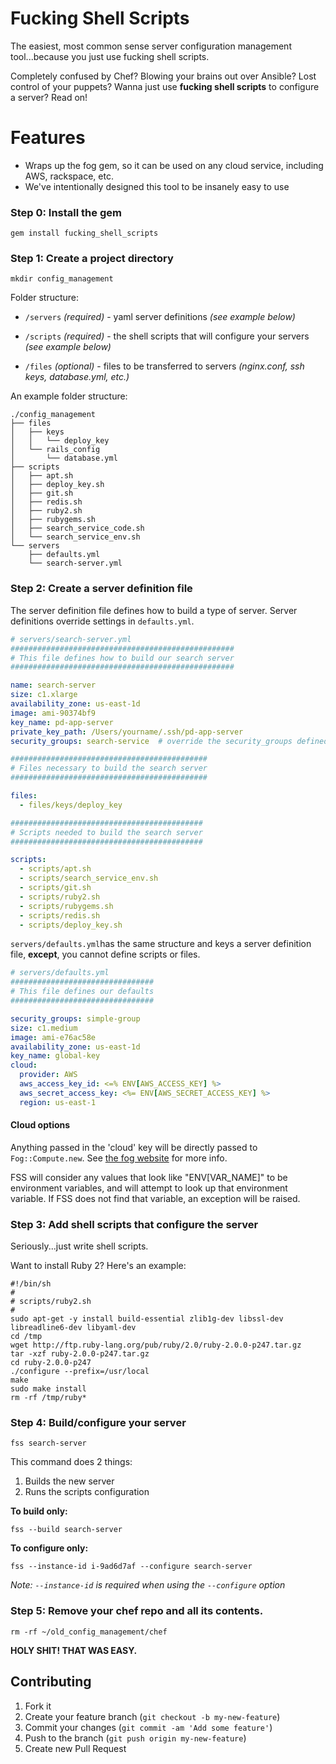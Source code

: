 # Fucking Shell Scripts

The easiest, most common sense server configuration management tool...because you just use fucking shell scripts.

Completely confused by Chef?  Blowing your brains out over Ansible?  Lost control of your puppets?  Wanna just use **fucking shell scripts** to configure a server? Read on!

# Features

*   Wraps up the fog gem, so it can be used on any cloud service, including AWS, rackspace, etc.
*   We've intentionally designed this tool to be insanely easy to use

### Step 0: Install the gem

```Shell
gem install fucking_shell_scripts
```


### Step 1: Create a project directory

```Shell
mkdir config_management
```

Folder structure:

*   `/servers` _(required)_ - yaml server definitions _(see example below)_

*   `/scripts` _(required)_ - the shell scripts that will configure your servers _(see example below)_

*   `/files` _(optional)_ - files to be transferred to servers _(nginx.conf, ssh keys, database.yml, etc.)_

An example folder structure:

```Shell
./config_management
├── files
│   ├── keys
│   │   └── deploy_key
│   └── rails_config
│       └── database.yml
├── scripts
│   ├── apt.sh
│   ├── deploy_key.sh
│   ├── git.sh
│   ├── redis.sh
│   ├── ruby2.sh
│   ├── rubygems.sh
│   ├── search_service_code.sh
│   └── search_service_env.sh
└── servers
    ├── defaults.yml
    └── search-server.yml
```


### Step 2: Create a server definition file

The server definition file defines how to build a type of server. Server definitions override settings in `defaults.yml`.

```YAML
# servers/search-server.yml
##################################################
# This file defines how to build our search server
##################################################

name: search-server
size: c1.xlarge
availability_zone: us-east-1d
image: ami-90374bf9
key_name: pd-app-server
private_key_path: /Users/yourname/.ssh/pd-app-server
security_groups: search-service  # override the security_groups defined in defaults.yml

############################################
# Files necessary to build the search server
############################################

files:
  - files/keys/deploy_key

###########################################
# Scripts needed to build the search server
###########################################

scripts:
  - scripts/apt.sh
  - scripts/search_service_env.sh
  - scripts/git.sh
  - scripts/ruby2.sh
  - scripts/rubygems.sh
  - scripts/redis.sh
  - scripts/deploy_key.sh
```

`servers/defaults.yml`has the same structure and keys a server definition file, **except**, you cannot define scripts or files.

```YAML
# servers/defaults.yml
################################
# This file defines our defaults
################################

security_groups: simple-group
size: c1.medium
image: ami-e76ac58e
availability_zone: us-east-1d
key_name: global-key
cloud:
  provider: AWS
  aws_access_key_id: <=% ENV[AWS_ACCESS_KEY] %>
  aws_secret_access_key: <%= ENV[AWS_SECRET_ACCESS_KEY] %>
  region: us-east-1

```

#### Cloud options

Anything passed in the 'cloud' key will be directly passed to
`Fog::Compute.new`.  See [the fog website](http://fog.io/compute) for more info.

FSS will consider any values that look like "ENV[VAR_NAME]" to be
environment variables, and will attempt to look up that environment
variable. If FSS does not find that variable, an exception will be
raised.

### Step 3: Add shell scripts that configure the server

Seriously...just write shell scripts.

Want to install Ruby 2? Here's an example:

```Shell
#!/bin/sh
#
# scripts/ruby2.sh
#
sudo apt-get -y install build-essential zlib1g-dev libssl-dev libreadline6-dev libyaml-dev
cd /tmp
wget http://ftp.ruby-lang.org/pub/ruby/2.0/ruby-2.0.0-p247.tar.gz
tar -xzf ruby-2.0.0-p247.tar.gz
cd ruby-2.0.0-p247
./configure --prefix=/usr/local
make
sudo make install
rm -rf /tmp/ruby*
```

### Step 4: Build/configure your server

```Shell
fss search-server
```

This command does 2 things:

1.  Builds the new server
2.  Runs the scripts configuration

**To build only:**

```Shell
fss --build search-server
```

**To configure only:**

```Shell
fss --instance-id i-9ad6d7af --configure search-server
```

_Note: `--instance-id` is required when using the `--configure` option_


### Step 5: Remove your chef repo and all its contents.

```Shell
rm -rf ~/old_config_management/chef
```

**HOLY SHIT! THAT WAS EASY.**

## Contributing

1. Fork it
2. Create your feature branch (`git checkout -b my-new-feature`)
3. Commit your changes (`git commit -am 'Add some feature'`)
4. Push to the branch (`git push origin my-new-feature`)
5. Create new Pull Request
